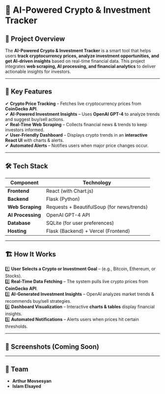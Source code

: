 # 🚀 AI-Powered Crypto & Investment Tracker  

## 📌 Project Overview  
The **AI-Powered Crypto & Investment Tracker** is a smart tool that helps users **track cryptocurrency prices, analyze investment opportunities, and get AI-driven insights** based on real-time financial data. This project integrates **web scraping, AI processing, and financial analytics** to deliver actionable insights for investors.  

---

## 🎯 Key Features  
✔ **Crypto Price Tracking** – Fetches live cryptocurrency prices from **CoinGecko API**.  
✔ **AI-Powered Investment Insights** – Uses **OpenAI GPT-4** to analyze trends and suggest buy/sell actions.  
✔ **Real-Time Web Scraping** – Collects financial news & trends to keep investors informed.  
✔ **User-Friendly Dashboard** – Displays crypto trends in an **interactive React UI** with charts & alerts.  
✔ **Automated Alerts** – Notifies users when major price changes occur.  

---

## 🛠️ Tech Stack  
| **Component**        | **Technology**      |  
|----------------------|--------------------|  
| **Frontend**        | React (with Chart.js) |  
| **Backend**         | Flask (Python)      |  
| **Web Scraping**    | Requests + BeautifulSoup (for news/trends) |  
| **AI Processing**   | OpenAI GPT-4 API    |  
| **Database**        | SQLite (for user preferences) |  
| **Hosting**         | Flask (Backend) + Vercel (Frontend) |  

---

## 🏗️ How It Works  
1️⃣ **User Selects a Crypto or Investment Goal** – (e.g., Bitcoin, Ethereum, or Stocks).  
2️⃣ **Real-Time Data Fetching** – The system pulls live crypto prices from **CoinGecko API**.  
3️⃣ **AI-Generated Investment Insights** – OpenAI analyzes market trends & recommends buy/sell strategies.  
4️⃣ **Dashboard Visualization** – Interactive **charts & tables** display financial insights.  
5️⃣ **Automated Notifications** – Alerts users when prices hit certain thresholds.  

---

## 📸 Screenshots (Coming Soon)  

---

## 👥 Team  
- **Arthur Movsesyan**  
- **Islam Elsayed**  
